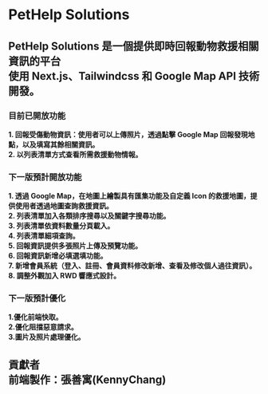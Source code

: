 # PetHelp Solutions

<!-- [作品展示連結](https://pethelp.solutions/) -->

## PetHelp Solutions 是一個提供即時回報動物救援相關資訊的平台<br>使用 Next.js、Tailwindcss 和 Google Map API 技術開發。

### 目前已開放功能

**1. 回報受傷動物資訊：使用者可以上傳照片，透過點擊 Google Map 回報發現地點，以及填寫其餘相關資訊。**<br>
**2. 以列表清單方式查看所需救援動物情報。**<br>

### 下一版預計開放功能

**1. 透過 Google Map，在地圖上繪製具有匯集功能及自定義 Icon 的救援地圖，提供使用者透過地圖查詢救援資訊。**<br>
**2. 列表清單加入各類排序搜尋以及關鍵字搜尋功能。**<br>
**3. 列表清單依資料數量分頁載入。**<br>
**4. 列表清單細項查詢。**<br>
**5. 回報資訊提供多張照片上傳及預覽功能。**<br>
**6. 回報資訊新增必填選填功能。**<br>
**7. 新增會員系統（登入、註冊、會員資料修改新增、查看及修改個人過往資訊）。**<br>
**8. 調整外觀加入 RWD 響應式設計。**<br>

### 下一版預計優化

**1.優化前端快取。**<br>
**2.優化阻擋惡意請求。**<br>
**3.圖片及照片處理優化。**<br>

## 貢獻者<br> 前端製作：張善寓(KennyChang)
